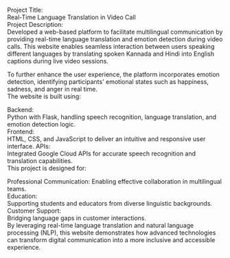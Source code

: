 Project Title: <BR>Real-Time Language Translation in Video Call<BR>
Project Description:<BR>
Developed a web-based platform to facilitate multilingual communication by providing real-time language translation and emotion detection during video calls. This website enables seamless interaction between users speaking different languages by translating spoken Kannada and Hindi into English captions during live video sessions.<BR>

To further enhance the user experience, the platform incorporates emotion detection, identifying participants' emotional states such as happiness, sadness, and anger in real time.
<BR>
The website is built using:<BR>

Backend:<BR> Python with Flask, handling speech recognition, language translation, and emotion detection logic.<BR>
Frontend: <BR>HTML, CSS, and JavaScript to deliver an intuitive and responsive user interface.
APIs:<BR> Integrated Google Cloud APIs for accurate speech recognition and translation capabilities.<BR>
This project is designed for:<BR>

Professional Communication: Enabling effective collaboration in multilingual teams.<BR>
Education: <BR>Supporting students and educators from diverse linguistic backgrounds.<BR>
Customer Support:<BR> Bridging language gaps in customer interactions.<BR>
By leveraging real-time language translation and natural language processing (NLP), this website demonstrates how advanced technologies can transform digital communication into a more inclusive and accessible experience.
